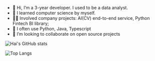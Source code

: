 - 👋 Hi, I’m a 3-year developer. I used to be a data analyst.
- 👀 I learned computer science by myself. 
- 👨‍💻 Involved company projects: AI(CV) end-to-end service, Python Fintech BI library;
- 🌱 I often use Python, Java, Typescript
- 💞️ I’m looking to collaborate on open source projects

![Hai's GitHub stats](https://github-readme-stats.vercel.app/api?username=HankBO)

![Top Langs](https://github-readme-stats.vercel.app/api/top-langs/?username=HankBO)

<!---
HankBO/HankBO is a ✨ special ✨ repository because its `README.md` (this file) appears on your GitHub profile.
You can click the Preview link to take a look at your changes.
--->
